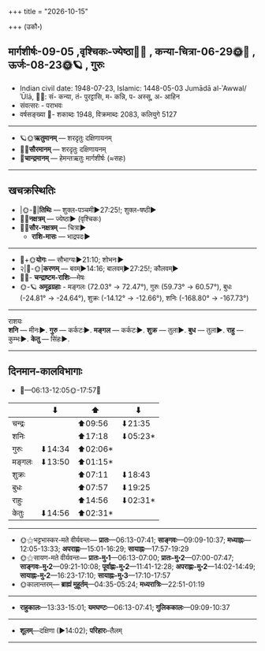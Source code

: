 +++
title = "2026-10-15"

+++
(उकौ॰)
## मार्गशीर्षः-09-05  ,वृश्चिकः-ज्येष्ठा🌛🌌  ,  कन्या-चित्रा-06-29🌞🌌  ,  ऊर्जः-08-23🌞🪐  , गुरुः
- Indian civil date: 1948-07-23, Islamic: 1448-05-03 Jumādā al-ʾAwwal/ʾŪlā, 🌌🌞: सं- कन्या, तं- पुरट्टासि, म- कन्नि, प- अस्सू, अ- आहिन
- संवत्सरः - पराभवः
- वर्षसङ्ख्या 🌛- शकाब्दः 1948, विक्रमाब्दः 2083, कलियुगे 5127
___________________
- 🪐🌞**ऋतुमानम्** — शरदृतुः दक्षिणायनम्
- 🌌🌞**सौरमानम्** — शरदृतुः दक्षिणायनम्
- 🌛**चान्द्रमानम्** — हेमन्तऋतुः मार्गशीर्षः (≈सहः)
___________________


## खचक्रस्थितिः
- |🌞-🌛|**तिथिः** — शुक्ल-पञ्चमी►27:25!; शुक्ल-षष्ठी►  
- 🌌🌛**नक्षत्रम्** — ज्येष्ठा► (वृश्चिकः)  
- 🌌🌞**सौर-नक्षत्रम्** — चित्रा►  
  - **राशि-मासः** — भाद्रपदः► 
___________________
- 🌛+🌞**योगः** — सौभाग्यः►21:10; शोभनः►  
- २|🌛-🌞|**करणम्** — बवम्►14:16; बालवम्►27:25!; कौलवम्►  
- 🌌🌛- **चन्द्राष्टम-राशिः**—मेषः  
- 🌞-🪐 **अमूढग्रहाः** - मङ्गलः (72.03° → 72.47°), गुरुः (59.73° → 60.57°), बुधः (-24.81° → -24.64°), शुक्रः (-14.12° → -12.66°), शनिः (-168.80° → -167.73°)
___________________
राशयः  
**शनि** — मीनः►. **गुरु** — कर्कटः►. **मङ्गल** — कर्कटः►. **शुक्र** — तुला►. **बुध** — तुला►. **राहु** — कुम्भः►. **केतु** — सिंहः►. 
___________________


## दिनमान-कालविभागाः
- 🌅—06:13-12:05🌞-17:57🌇  

|      |⬇     |⬆     |⬇     |
|------|-----|-----|------|
|चन्द्रः|     |⬆09:56 |⬇21:35 |
|शनिः   |     |⬆17:18 |⬇05:23*|
|गुरुः  |⬇14:34 |⬆02:06*|     |
|मङ्गलः |⬇13:50 |⬆01:15*|     |
|शुक्रः |     |⬆07:11 |⬇18:43 |
|बुधः   |     |⬆07:57 |⬇19:25 |
|राहुः  |     |⬆14:56 |⬇02:31*|
|केतुः  |⬇14:56 |⬆02:31*|     |
___________________
- 🌞⚝भट्टभास्कर-मते वीर्यवन्तः— **प्रातः**—06:13-07:41; **साङ्गवः**—09:09-10:37; **मध्याह्नः**—12:05-13:33; **अपराह्णः**—15:01-16:29; **सायाह्नः**—17:57-19:29  
- 🌞⚝सायण-मते वीर्यवन्तः— **प्रातः-मु॰1**—06:13-07:00; **प्रातः-मु॰2**—07:00-07:47; **साङ्गवः-मु॰2**—09:21-10:08; **पूर्वाह्णः-मु॰2**—11:41-12:28; **अपराह्णः-मु॰2**—14:02-14:49; **सायाह्नः-मु॰2**—16:23-17:10; **सायाह्नः-मु॰3**—17:10-17:57  
- 🌞कालान्तरम्— **ब्राह्मं मुहूर्तम्**—04:35-05:24; **मध्यरात्रिः**—22:51-01:19  
___________________
- **राहुकालः**—13:33-15:01; **यमघण्टः**—06:13-07:41; **गुलिककालः**—09:09-10:37  
___________________
- **शूलम्**—दक्षिणा (►14:02); **परिहारः**–तैलम्  
___________________
